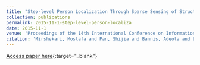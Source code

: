 ```yaml
---
title: "Step-level Person Localization Through Sparse Sensing of Structural Vibration"
collection: publications 
permalink: 2015-11-1-step-level-person-localiza
date: 2015-11-1
venue: 'Proceedings of the 14th International Conference on Information Processing in Sensor Networks (IPSN)'
citation: 'Mirshekari, Mostafa and Pan, Shijia and Bannis, Adeola and Lam, Yan Pui Mike and Zhang, Pei and Noh, Hae Young. &quot;Step-level Person Localization Through Sparse Sensing of Structural Vibration.&quot; Proceedings of the 14th International Conference on Information Processing in Sensor Networks (IPSN), 2015. ACM.'
---
```

[Access paper here](https://www.microsoft.com/en-us/research/wp-content/uploads/2014/10/ipsn_mmirshek.pdf){:target="_blank"}
